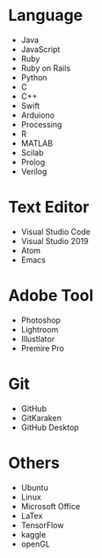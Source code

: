 # Language
* Java
* JavaScript
* Ruby
* Ruby on Rails
* Python
* C
* C++
* Swift
* Arduiono
* Processing
* R
* MATLAB
* Scilab
* Prolog
* Verilog

# Text Editor
* Visual Studio Code
* Visual Studio 2019
* Atom
* Emacs

# Adobe Tool
* Photoshop
* Lightroom
* Illustlator
* Premire Pro

# Git
* GitHub
* GitKaraken
* GitHub Desktop

# Others
* Ubuntu
* Linux
* Microsoft Office
* LaTex
* TensorFlow
* kaggle 
* openGL
